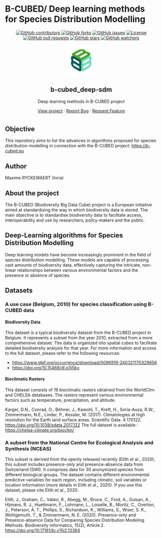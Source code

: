 # B-CUBED/ Deep learning methods for Species Distribution Modelling

<a name="readme-top"></a>

<p align="center">
  <a href="https://github.com/RYCKEWAERT/b-cubed_deep-sdm/graphs/contributors"><img src="https://img.shields.io/github/contributors/RYCKEWAERT/b-cubed_deep-sdm" alt="GitHub contributors"></a>
  <a href="https://github.com/RYCKEWAERT/b-cubed_deep-sdm/network/members"><img src="https://img.shields.io/github/forks/RYCKEWAERT/b-cubed_deep-sdm" alt="GitHub forks"></a>
  <a href="https://github.com/RYCKEWAERT/b-cubed_deep-sdm/issues"><img src="https://img.shields.io/github/issues/RYCKEWAERT/b-cubed_deep-sdm" alt="GitHub issues"></a>
  <a href="https://github.com/RYCKEWAERT/b-cubed_deep-sdm/blob/main/LICENSE"><img src="https://img.shields.io/github/license/RYCKEWAERT/b-cubed_deep-sdm" alt="License"></a>
  <a href="https://github.com/RYCKEWAERT/b-cubed_deep-sdm/pulls"><img src="https://img.shields.io/github/issues-pr/RYCKEWAERT/b-cubed_deep-sdm" alt="GitHub pull requests"></a>
  <a href="https://github.com/RYCKEWAERT/b-cubed_deep-sdm/stargazers"><img src="https://img.shields.io/github/stars/RYCKEWAERT/b-cubed_deep-sdm" alt="GitHub stars"></a>
  <a href="https://github.com/RYCKEWAERT/b-cubed_deep-sdm/watchers"><img src="https://img.shields.io/github/watchers/RYCKEWAERT/b-cubed_deep-sdm" alt="GitHub watchers"></a>
</p>


<div align="center">
  <img src="images/B3_logomark.png" alt="Project logo" width="100">
  <h2 align="center">b-cubed_deep-sdm</h2>
  <p align="center">Deep learning methods in B-CUBED project</p>
  <a href="https://github.com/RYCKEWAERT/b-cubed_deep-sdm">View project</a>
  ·
  <a href="https://github.com/RYCKEWAERT/b-cubed_deep-sdm/issues">Report Bug</a>
  ·
  <a href="https://github.com/RYCKEWAERT/b-cubed_deep-sdm/issues">Request Feature</a>
  <h1></h1>
</div>









## Objective
This repository aims to list the advances in algorithms proposed for species distribution modelling in connection with the B-CUBED project: https://b-cubed.eu


## Author
Maxime RYCKEWAERT (Inria)

## About the project
The B-CUBED (Biodiversity Big Data Cube) project is a European initiative aimed at standardising the way in which biodiversity data is stored. The main objective is to standardise biodiversity data to facilitate access, interoperability and use by researchers, policy-makers and the public.

## Deep-Learning algorithms for Species Distribution Modelling
Deep learning models have become increasingly prominent in the field of species distribution modelling. These models are capable of processing vast amounts of biodiversity data, effectively capturing the intricate, non-linear relationships between various environmental factors and the presence or absence of species. 


## Datasets

### A use case (Belgium, 2010) for species classification using B-CUBED data 

#### Biodiversity Data
This dataset is a typical biodiversity dataset from the B-CUBED project in Belgium. It represents a subset from the year 2010, extracted from a more comprehensive dataset. The data is organized into spatial cubes to facilitate detailed biodiversity analysis for that year. For more information and access to the full dataset, please refer to the following resources: 
- https://www.gbif.org/occurrence/download/0096919-240321170329656
- https://doi.org/10.15468/dl.e3j5kv.

#### Bioclimatic Rasters 

This dataset consists of 19 bioclimatic rasters obtained from the WorldClim and CHELSA databases. The rasters represent various environmental factors such as temperature, precipitation, and altitude. 

Karger, D.N., Conrad, O., Böhner, J., Kawohl, T., Kreft, H., Soria-Auza, R.W., Zimmermann, N.E., Linder, P., Kessler, M. (2017). Climatologies at high resolution for the Earth land surface areas. Scientific Data. 4 170122. https://doi.org/10.1038/sdata.2017.122
The full dataset is available : https://chelsa-climate.org/bioclim/ 

### A subset from the National Centre for Ecological Analysis and Synthesis (NCEAS)

This subset is derived from the openly released recently (Elith et al., 2020), this subset includes presence-only and presence-absence data from Switzerland (SWI). It comprises data for 30 anonymized species from different biological groups. The dataset contains different environmental predictive variables for each region, including climatic, soil variables or location information (more details in Elith et al., 2020). If you use this dataset, please cite Elith et al., 2020. 

Elith, J., Graham, C., Valavi, R., Abegg, M., Bruce, C., Ford, A., Guisan, A., Hijmans, R. J., Huettmann, F., Lohmann, L., Loiselle, B., Moritz, C., Overton, J., Peterson, A. T., Phillips, S., Richardson, K., Williams, S., Wiser, S. K., Wohlgemuth, T., & Zimmermann, N. E. (2020). Presence-only and Presence-absence Data for Comparing Species Distribution Modeling Methods. Biodiversity Informatics, 15(2), Article 2. https://doi.org/10.17161/bi.v15i2.13384

